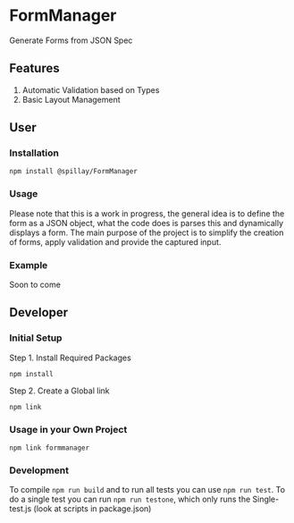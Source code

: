 # FormManager
Generate Forms from JSON Spec

## Features
1. Automatic Validation based on Types
2. Basic Layout Management


## User
### Installation
```npm install @spillay/FormManager```
### Usage
Please note that this is a work in progress, the general idea is to define the form as a JSON object, what the code does is parses
this and dynamically displays a form. The main purpose of the project is to simplify the creation of forms, apply validation and provide the 
captured input.
### Example
Soon to come
## Developer
### Initial Setup
Step 1. Install Required Packages
```
npm install
```
Step 2. Create a Global link
```
npm link
```
### Usage in your Own Project
```
npm link formmanager
```
### Development
To compile `npm run build` and to run all tests you can use `npm run test`. To do a single test you can run `npm run testone`, which only runs the Single-test.js (look at scripts in package.json)
